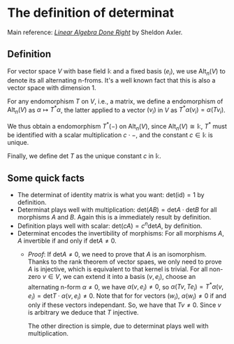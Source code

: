 # The definition of determinat
Main reference: [*Linear Algebra Done Right*](https://linear.axler.net/) by Sheldon Axler.

## Definition
For vector space $V$ with base field $\mathbb{k}$ and a fixed basis $(e_i)$, we use ${\mathrm{Alt}_n(V)}$ to denote its all alternating n-froms. It's a well known fact that this is also a vector space with dimension $1$.

For any endomorphism $T$ on $V$, i.e., a matrix, we define a endomorphism of ${\mathrm{Alt}_n(V)}$ as $\alpha \mapsto T^*\alpha$, the latter applied to a vector $(v_i)$ in $V$ as $T^*\alpha(v_i) = \alpha(Tv_i)$.

We thus obtain a endomorphism $T^*(-)$ on ${\mathrm{Alt}_n(V)}$, since ${\mathrm{Alt}_n(V)} \cong \mathbb{k}$, $T^*$ must be identified with a scalar multiplication $c \cdot -$, and the constant $c \in \mathbb{k}$ is unique.

Finally, we define $\mathrm{det}\ T$ as the unique constant $c$ in $\mathbb{k}$.

## Some quick facts
- The determinat of identity matrix is what you want: $\mathrm{det} (\mathrm{id}) = 1$ by definition.
- Determinat plays well with multiplication: $\mathrm{det} (A B) = \mathrm{det} A \cdot \mathrm{det} B$ for all morphisms $A$ and $B$. Again this is a immediately result by definition.
- Definition plays well with scalar: $\mathrm{det}(c A) = c^n \mathrm{det} A$, by definition.
- Determinat encodes the invertibility of morphisms: For all morphisms $A$, $A$ invertible if and only if $\mathrm{det} A \neq 0$.
  - *Proof*: If $\mathrm{det} A \neq 0$, we need to prove that $A$ is an isomorphism. Thanks to the rank theorem of vector spaes, we only need to prove $A$ is injective, which is equivalent to that kernel is trivial. For all non-zero $v \in V$, we can extend it into a basis $(v, e_i)$, choose an alternating n-form $\alpha \neq 0$, we have $\alpha(v, e_i) \neq 0$, so $\alpha(Tv, Te_i) = T^*\alpha(v, e_i) = \mathrm{det} T \cdot \alpha(v, e_i) \neq 0$. Note that for for vectors $(w_i)$, $\alpha(w_i) \neq 0$ if and only if these vectors independant. So, we have that $Tv \neq 0$. Since $v$ is arbitrary we deduce that $T$ injective.

       The other direction is simple, due to determinat plays well with multiplication.

